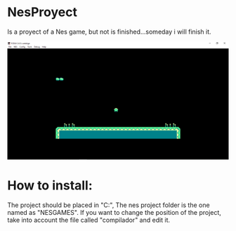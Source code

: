# NesProyect
Is a proyect of a Nes game, but not is finished...someday i will finish it.

![alt text](https://github.com/MatyRN/NesProyect/blob/main/Proyecto.PNG?raw=true)

# How to install:
The project should be placed in "C:", The nes project folder is the one named as "NESGAMES".
If you want to change the position of the project, take into account the file called "compilador" and edit it.
